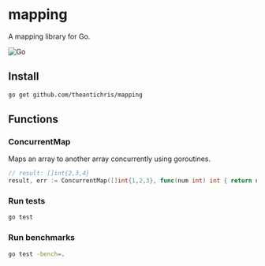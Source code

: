# mapping

A mapping library for Go.

![Go](https://github.com/theantichris/mapping/workflows/Go/badge.svg)

## Install

```sh
go get github.com/theantichris/mapping
```

## Functions

### ConcurrentMap

Maps an array to another array concurrently using goroutines.

```go
// result: []int{2,3,4}
result, err := ConcurrentMap([]int{1,2,3}, func(num int) int { return num+1 })
```

### Run tests

```sh
go test
```

### Run benchmarks

```sh
go test -bench=.
```
